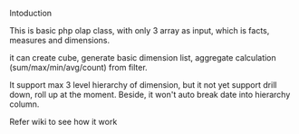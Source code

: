 Intoduction

This is basic php olap class, with only 3 array as input, which is facts, measures and dimensions.

it can create cube, generate basic dimension list, aggregate calculation (sum/max/min/avg/count) from filter. 

It support max 3 level hierarchy of dimension, but it not yet support drill down, roll up at the moment. Beside, it won't auto break date into hierarchy column.

Refer wiki to see how it work
